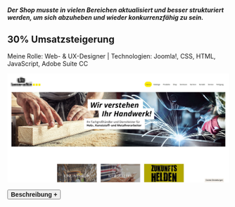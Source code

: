 ##### Der Shop musste in vielen Bereichen aktualisiert und besser strukturiert werden, um sich abzuheben und wieder konkurrenzfähig zu sein.

## 30% Umsatzsteigerung

<p style="font-size: var(--fs-sm); color: var(--col-gray)">Meine Rolle: Web- & UX-Designer | Technologien: Joomla!, CSS, HTML, JavaScript, Adobe Suite CC</p>

![Online-Shop von K + S](../images/KS-ShopMockup.jpg)

<div class="description-button">
    <button style="font-size: var(--fs-sm); color: var(--col-darkgray); font-weight: 600;">Beschreibung +</button>
</div>

<div class="project-description" style="height: 0; overflow: hidden; transition: height 1s ease; interpolate-size: allow-keywords;">

#### Herausforderung

Auf bestehnder Struktur aufbauend, sollte der Shop modernisiert werden, um wieder konkurrenzfähig zu sein. Die Kundenbetreuer und Vertreter sollten entlastet werden, indem die Kommunikation mit den Kunden vereinfacht wird und die Kunden sollten sich besser zurechtfinden, um mehr zu bestellen.

#### Vorgehen

1. Die qualitative **User-Research** (Fragen an Kundenbetreuer, Vertreter, Kunden) und quantitative **Auswertung von Google-Analytics-Daten** zeigte auf, auf welchen Seiten die Absprungrate zu hoch war und anhand der Resonanz der Kundenbetreuer, dass zu viele Produktbilder für Bestellungen fehlten und der Anmeldeprozess sowie die Kommunikation zum Unternehmen zu kompliziert war.
2. **Proto-Persona** erstellt, damit das Team sich auf diesen einen Typ Kunden einstellt und plant.
3. **Farbschema harmonisch erweitert,** da die primären Farben nicht ausgetauscht werden sollten und man mehr Spielraum bekommt, um das Interesse des Kunden zu bekommen.
4. **harmonierende Schriftpaare** getestet und dann die **Corporate Identity** erstellt.
5. Chat-Modul eingerichtet, da so direkt Probleme und Fragen der Kunden leichter beseitigt werden konnten.
6. **Newsletter-Modul** wurde installiert, das kostspielige Flyer ersetzt und die Kunden konnten sich besser über neue Produkte informieren.
7. **Landingpages** auf Basis vorangegangener **User-Research** erstellt, um die Anbindung an die Planungssoftware zu bewerben.
8. **Produktpflege** wurde optimiert, indem die Produktbilder und Beschreibungen überarbeitet wurden.
9. Getestet wurden die Maßnahmen zuerst mittels **Heuristic Markup** und monatlich die steigenden Umsätze im Online-Shop registriert, zudem habe ich jede Änderung mit Hilfe des **5-Sekunden-Tests** überprüft.

#### Ergebnis

30% Umsatzsteigerung durch Optimierung des Online-Shops und der Kommunikation mit den Kunden.<br/><br/>

![Proto-Persona für den generellen Kundenstamm](../images/KS-CI.jpg)

<p style="font-size: var(--fs-sm)">&#8593;  <strong>Anlegen des erweiterten Farbschemas</strong> auf Basis der ursprünglichen Logo-Farben (schwarz/gelb) und abgleichen möglichst passender Schriften für Print und Online (li.). Proto-Persona zur Planung für meine Designs und dem generellen Überblick über den Kunden und was gerne Bestellt wird (re).</p>

</div>
